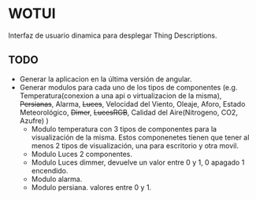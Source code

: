 
# WOTUI
Interfaz de usuario dinamica para desplegar Thing Descriptions.

## TODO

* Generar la aplicacion en la última versión de angular.
* Generar modulos para cada uno de los tipos de componentes (e.g. Temperatura(conexion a una api o virtualizacion de la misma), ~~Persianas~~, Alarma, ~~Luces~~, Velocidad del Viento, Oleaje, Aforo, Estado Meteorológico, ~~Dimer~~, ~~LucesRGB~~, Calidad del Aire(Nitrogeno, CO2, Azufre) )
    * Modulo temperatura con 3 tipos de componentes para la visualización de la misma. Estos componenetes tienen que tener al menos 2 tipos de visualización, una para escritorio y otra movil.
    * Modulo Luces 2 componentes. 
    * Modulo Luces dimmer, devuelve un valor entre 0 y 1, 0 apagado 1 encendido.
    * Modulo alarma.
    * Modulo persiana. valores entre 0 y 1.
